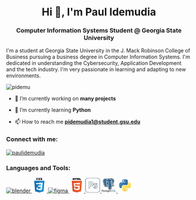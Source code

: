 <h1 align="center">Hi 👋, I'm Paul Idemudia</h1>
<h3 align="center">Computer Information Systems Student @ Georgia State University</h3>

I'm a student at Georgia State University in the J. Mack Robinson College of Business pursuing a business degree in Computer Information Systems. 
I'm dedicated in understanding the Cybersecurity, Application Development and the tech industry.
I'm very passionate in learning and adapting to new environments. 

<p align="left"> <img src="https://komarev.com/ghpvc/?username=pidemu&label=Profile%20views&color=0e75b6&style=flat" alt="pidemu" /> </p>

- 🔭 I’m currently working on **many projects**

- 🌱 I’m currently learning **Python**

- 📫 How to reach me **pidemudia1@student.gsu.edu**

<h3 align="left">Connect with me:</h3>
<p align="left">
<a href="https://linkedin.com/in/paulidemudia" target="blank"><img align="center" src="https://raw.githubusercontent.com/rahuldkjain/github-profile-readme-generator/master/src/images/icons/Social/linked-in-alt.svg" alt="paulidemudia" height="30" width="40" /></a>
</p>

<h3 align="left">Languages and Tools:</h3>
<p align="left"> <a href="https://www.blender.org/" target="_blank" rel="noreferrer"> <img src="https://download.blender.org/branding/community/blender_community_badge_white.svg" alt="blender" width="40" height="40"/> </a> <a href="https://www.w3schools.com/css/" target="_blank" rel="noreferrer"> <img src="https://raw.githubusercontent.com/devicons/devicon/master/icons/css3/css3-original-wordmark.svg" alt="css3" width="40" height="40"/> </a> <a href="https://www.figma.com/" target="_blank" rel="noreferrer"> <img src="https://www.vectorlogo.zone/logos/figma/figma-icon.svg" alt="figma" width="40" height="40"/> </a> <a href="https://www.w3.org/html/" target="_blank" rel="noreferrer"> <img src="https://raw.githubusercontent.com/devicons/devicon/master/icons/html5/html5-original-wordmark.svg" alt="html5" width="40" height="40"/> </a> <a href="https://www.photoshop.com/en" target="_blank" rel="noreferrer"> <img src="https://raw.githubusercontent.com/devicons/devicon/master/icons/photoshop/photoshop-line.svg" alt="photoshop" width="40" height="40"/> </a> <a href="https://www.postgresql.org" target="_blank" rel="noreferrer"> <img src="https://raw.githubusercontent.com/devicons/devicon/master/icons/postgresql/postgresql-original-wordmark.svg" alt="postgresql" width="40" height="40"/> </a> <a href="https://www.python.org" target="_blank" rel="noreferrer"> <img src="https://raw.githubusercontent.com/devicons/devicon/master/icons/python/python-original.svg" alt="python" width="40" height="40"/> </a> </p>
